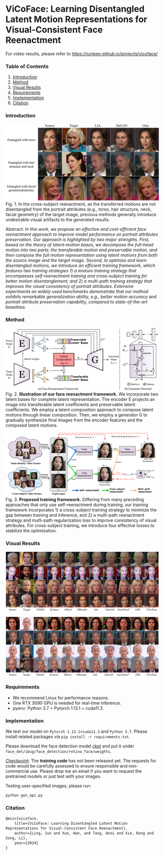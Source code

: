 # ViCoFace: Learning Disentangled Latent Motion Representations for Visual-Consistent Face Reenactment


For video results, please refer to https://junleen.github.io/projects/vicoface/


### Table of Contents
1. [Introduction](#introduction)
1. [Method](#method)
1. [Visual Results](#visual-results)
1. [Requirements](#requirements)
1. [Implementation](#implementation)
1. [Citation](#citation)

### Introduction
![Motivation](./static/images/entangled-motion.jpg)
Fig. 1. In the cross-subject reenactment, as the transferred motions are not disentangled from the portrait attributes (e.g., torso, hair structure, neck, facial geometry) of the target image, previous methods generally introduce undesirable visual artifacts to the generated results. 


Abstract: *In this work, we propose an effective and cost-efficient face reenactment approach to improve model performance on portrait attributes preservation. Our approach is highlighted by two major strengths. First, based on the theory of latent-motion bases, we decompose the full-head motion into two parts: the transferable motion and preservable motion, and then compose the full motion representation using latent motions from both the source image and the target image. Second, to optimize and learn disentangled motions, we introduce an efficient training framework, which features two training strategies 1) a mixture training strategy that encompasses self-reenactment training and cross-subject training for better motion disentanglement; and 2) a multi-path training strategy that improves the visual consistency of portrait attributes. Extensive experiments on widely used benchmarks demonstrate that our method exhibits remarkable generalization ability, e.g., better motion accuracy and portrait attribute preservation capability, compared to state-of-the-art baselines.*

### Method
![Generator](./static/images/generator.png)
Fig. 2. **Illustration of our face reenactment framework.** We incorporate two latent bases for complete latent representation. The encoder E projects an image into transferable latent coefficients and preservable latent coefficients. We employ a latent composition approach to compose latent motions through linear composition. Then, we employ a generator G to gradually synthesize final images from the encoder features and the composed latent motions.

![Training](./static/images/framework.png)
Fig. 3. **Proposed training framework.** Differing from many preceding approaches that only use self-reenactment during training, our training framework incorporates 1) a cross-subject training strategy to minimize the gap between training and inference, and 2) a multi-path reenactment strategy and multi-path regularization loss to improve consistency of visual attributes. For cross-subject training, we introduce four effective losses to stabilize the optimization.

### Visual Results
![Comparison Results](./static/images/cross-subject-voxceleb.jpg)

![Comparison Results](./static/images/cross-subject-hdtf.jpg)

### Requirements
- We recommend Linux for performance reasons.
- One RTX 3090 GPU is needed for real-time inference.
- pyenv: Python 3.7 + Pytorch 1.13.1 + cuda11.3.

### Implementation
We test our model on `Pytorch 1.13.1+cuda11.3` and `Python 3.7`. Please install related packages via `pip install -r requirements.txt`.

Please download the face detection model [ckpt](https://drive.google.com/file/d/1pWRxqvGOJwFEPf72Sn-qTkHaKVgq7uLq/view?usp=sharing) and put it under `face_det/ibug/face_detection/retina_face/weights`.

[Checkpoint](): The **training code** has not been released yet. The requests for code would be carefully assessed to ensure responsible and non-commercial use. Please drop me an email if you want to request the pretrained models or just test with your images. 

Testing user-specified images, please run:
```bash
python gen_api.py
```


### Citation
```bibtext
@misc{vicoface,
    title={ViCoFace: Learning Disentangled Latent Motion Representations for Visual-Consistent Face Reenactment},
    author={Ling, Jun and Xue, Han, and Tang, Anni and Xie, Rong and Song, Li},
    year={2024}
}
```